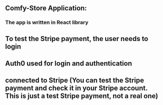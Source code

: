 ## Comfy-Store Application:
### The app is written in React library
## To test the Stripe payment, the user needs to login 
## Auth0 used for login and authentication 
## connected to Stripe (You can test the Stripe payment and check it in your Stripe account. This is just a test Stripe payment, not a real one)

